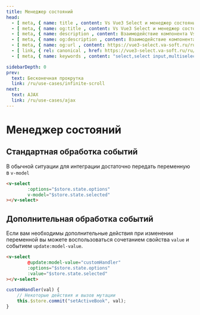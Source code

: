 ```yaml
---
title: Менеджер состояний
head:
  - [ meta, { name: title , content: Vs Vue3 Select и менеджер состояния} ]
  - [ meta, { name: og:title , content: Vs Vue3 Select и менеджер состояния} ]
  - [ meta, { name: description , content: Взаимодействие компонента Vs Vue3 Select с менеджерами состояний} ]
  - [ meta, { name: og:description , content: Взаимодействие компонента Vs Vue3 Select с менеджерами состояний} ]
  - [ meta, { name: og:url , content: https://vue3-select.va-soft.ru/ru/use-cases/state-manager/ } ]
  - [ link, { rel: canonical , href: https://vue3-select.va-soft.ru/ru/use-cases/state-manager/ } ]
  - [ meta, { name: keywords , content: "select,select input,multiselect,vue,vue3,vue3 component,vue3 select,dropdown,state manager,pinia,vuex"} ]

sidebarDepth: 0
prev:
  text: Бесконечная прокрутка
  link: /ru/use-cases/infinite-scroll
next:
  text: AJAX
  link: /ru/use-cases/ajax
---
```


# Менеджер состояний

## Стандартная обработка событий

В обычной ситуации для интеграции достаточно передать переменную в `v-model`
```html
<v-select
        :options="$store.state.options"
        v-model="$store.state.selected"
></v-select>
```

<CodePen url="rNPbvQE" height="350"/>

## Дополнительная обработка событий

Если вам необходимы дополнительные действия при изменении переменной вы можете воспользоваться сочетанием свойства
`value` и событием `update:model-value`.

```html
<v-select
        @update:model-value="customHandler"
        :options="$store.state.options"
        :value="$store.state.selected"
></v-select>
```
```js
customHandler(val) {
    // Некоторые действия и вызов мутации
    this.$store.commit("setActiveBook", val);
}
```
<CodePen url="QWYPVMm" height="350"/>

